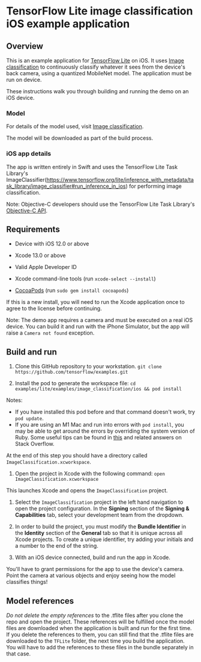 # TensorFlow Lite image classification iOS example application

## Overview

This is an example application for [TensorFlow Lite](https://tensorflow.org/lite)
on iOS. It uses [Image classification](https://www.tensorflow.org/lite/examples/image_classification/overview)
to continuously classify whatever it sees from the device's back camera, using
a quantized MobileNet model. The application must be run on device.

These instructions walk you through building and
running the demo on an iOS device.

<!-- TODO(b/124116863): Add app screenshot. -->

### Model

For details of the model used, visit [Image classification](https://www.tensorflow.org/lite/examples/image_classification/overview).

The model will be downloaded as part of the build process.

### iOS app details

The app is written entirely in Swift and uses the TensorFlow Lite Task Library's
ImageClassifier(https://www.tensorflow.org/lite/inference_with_metadata/task_library/image_classifier#run_inference_in_ios)
for performing image classification.

Note: Objective-C developers should use the TensorFlow Lite Task Library's
[Objective-C API](https://www.tensorflow.org/lite/inference_with_metadata/task_library/image_classifier#objective_c).

## Requirements

*   Device with iOS 12.0 or above

*   Xcode 13.0 or above

*   Valid Apple Developer ID

*   Xcode command-line tools (run `xcode-select --install`)

*   [CocoaPods](https://cocoapods.org/) (run `sudo gem install cocoapods`)

If this is a new install, you will need to run the Xcode application once to
agree to the license before continuing.

Note: The demo app requires a camera and must be executed on a real iOS device.
You can build it and run with the iPhone Simulator, but the app will raise a
`Camera not found` exception.

## Build and run

1.  Clone this GitHub repository to your workstation. `git clone
    https://github.com/tensorflow/examples.git`

2.  Install the pod to generate the workspace file: `cd
    examples/lite/examples/image_classification/ios && pod install`

Notes: 
* If you have installed this pod before and that command doesn't work, try
`pod update`.
* If you are using an M1 Mac and run into errors with `pod install`, you may be able to get around the errors by overriding the system version of Ruby. Some useful tips can be found in [this](https://stackoverflow.com/a/66556339) and related answers on Stack Overflow.

At the end of this step you should have a directory called
`ImageClassification.xcworkspace`.

1.  Open the project in Xcode with the following command: `open
    ImageClassification.xcworkspace`

This launches Xcode and opens the `ImageClassification` project.

1.  Select the `ImageClassification` project in the left hand navigation to open
    the project configuration. In the **Signing** section of the **Signing & Capabilities**
    tab, select your development team from the dropdown.

2.  In order to build the project, you must modify the **Bundle Identifier** in
    the **Identity** section of the **General** tab so that it is unique across all Xcode projects. To
    create a unique identifier, try adding your initials and a number to the end
    of the string.

3.  With an iOS device connected, build and run the app in Xcode.

You'll have to grant permissions for the app to use the device's camera. Point
the camera at various objects and enjoy seeing how the model classifies things!

## Model references

_Do not delete the empty references_ to the .tflite files after you
clone the repo and open the project. These references will be fulfilled once the
model files are downloaded when the application is built and run for
the first time. If you delete the references to them, you can still find that
the .tflite files are downloaded to the `TFLite` folder, the next time you
build the application. You will have to add the references to these files in the
bundle separately in that case.
